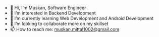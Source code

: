- 👋 Hi, I’m Muskan, Software Engineer
- 👀 I’m interested in Backend Development
- 🌱 I’m currently learning Web Development and Android Development
- 💞️ I’m looking to collaborate more on my skillset
- 📫 How to reach me: muskan.mittal1002@gmail.com

<!---
Muskan-Git-Code/Muskan-Git-Code is a ✨ special ✨ repository because its `README.md` (this file) appears on your GitHub profile.
You can click the Preview link to take a look at your changes.
--->
